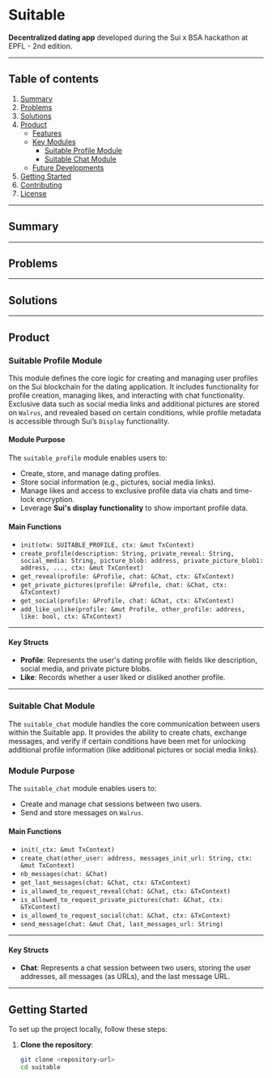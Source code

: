 # Suitable

**Decentralized dating app** developed during the Sui x BSA hackathon at EPFL - 2nd edition.

---

## Table of contents

1. [Summary](#summary)
2. [Problems](#problems)
3. [Solutions](#solutions)
4. [Product](#product)
   - [Features](#features)
   - [Key Modules](#key-modules)
     - [Suitable Profile Module](#suitable-profile-module)
     - [Suitable Chat Module](#suitable-chat-module)
   - [Future Developments](#future-developments)
5. [Getting Started](#getting-started)
6. [Contributing](#contributing)
7. [License](#license)

---

## Summary




---

## Problems



---

## Solutions


---

## Product

### Suitable Profile Module

This module defines the core logic for creating and managing user profiles on the Sui blockchain for the dating application. It includes functionality for profile creation, managing likes, and interacting with chat functionality. Exclusive data such as social media links and additional pictures are stored on `Walrus`, and revealed based on certain conditions, while profile metadata is accessible through Sui’s `Display` functionality.

#### Module Purpose

The `suitable_profile` module enables users to:
- Create, store, and manage dating profiles.
- Store social information (e.g., pictures, social media links).
- Manage likes and access to exclusive profile data via chats and time-lock encryption.
- Leverage **Sui's display functionality** to show important profile data.

#### Main Functions

- `init(otw: SUITABLE_PROFILE, ctx: &mut TxContext)`
- `create_profile(description: String, private_reveal: String, social_media: String, picture_blob: address, private_picture_blob1: address, ..., ctx: &mut TxContext)`
- `get_reveal(profile: &Profile, chat: &Chat, ctx: &TxContext)`
- `get_private_pictures(profile: &Profile, chat: &Chat, ctx: &TxContext)`
- `get_social(profile: &Profile, chat: &Chat, ctx: &TxContext)`
- `add_like_unlike(profile: &mut Profile, other_profile: address, like: bool, ctx: &TxContext)`

---

#### Key Structs

- **Profile**: Represents the user's dating profile with fields like description, social media, and private picture blobs.
- **Like**: Records whether a user liked or disliked another profile.

---

### Suitable Chat Module

The `suitable_chat` module handles the core communication between users within the Suitable app. It provides the ability to create chats, exchange messages, and verify if certain conditions have been met for unlocking additional profile information (like additional pictures or social media links).

### Module Purpose

The `suitable_chat` module enables users to:
- Create and manage chat sessions between two users.
- Send and store messages on `Walrus`.

#### Main Functions

- `init(_ctx: &mut TxContext)`
- `create_chat(other_user: address, messages_init_url: String, ctx: &mut TxContext)`
- `nb_messages(chat: &Chat)`
- `get_last_messages(chat: &Chat, ctx: &TxContext)`
- `is_allowed_to_request_reveal(chat: &Chat, ctx: &TxContext)`
- `is_allowed_to_request_private_pictures(chat: &Chat, ctx: &TxContext)`
- `is_allowed_to_request_social(chat: &Chat, ctx: &TxContext)`
- `send_message(chat: &mut Chat, last_messages_url: String)`

---

#### Key Structs

- **Chat**: Represents a chat session between two users, storing the user addresses, all messages (as URLs), and the last message URL.

---

## Getting Started

To set up the project locally, follow these steps:

1. **Clone the repository**:
   ```bash
   git clone <repository-url>
   cd suitable

